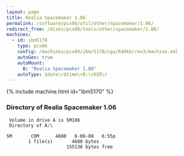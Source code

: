 ```yaml
---
layout: page
title: Realia Spacemaker 1.06
permalink: /software/pcx86/util/other/spacemaker/1.06/
redirect_from: /disks/pcx86/tools/other/spacemaker/1.06/
machines:
  - id: ibm5170
    type: pcx86
    config: /machines/pcx86/ibm/5170/cga/640kb/rev3/machine.xml
    autoGen: true
    autoMount:
      B: "Realia Spacemaker 1.06"
    autoType: $date\r$time\rB:\rDIR\r
---
```


{% include machine.html id="ibm5170" %}

### Directory of Realia Spacemaker 1.06

     Volume in drive A is SM106
     Directory of A:\

    SM       COM      4680   6-08-88   6:55p
            1 file(s)       4680 bytes
                          155136 bytes free
